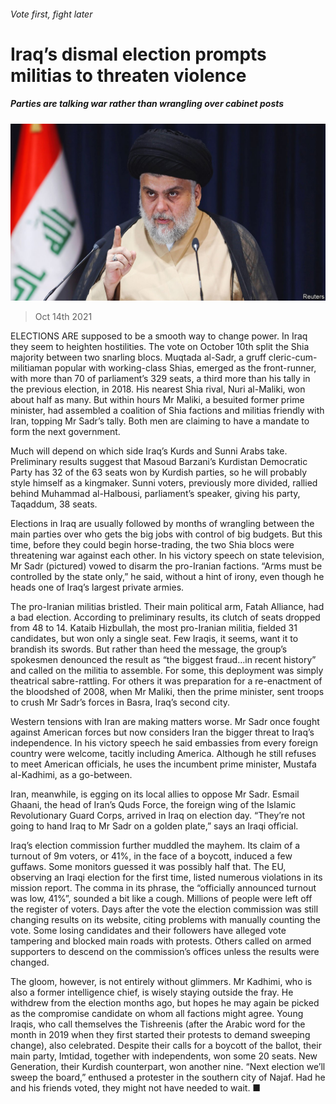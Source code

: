 ###### Vote first, fight later

# Iraq’s dismal election prompts militias to threaten violence 

##### Parties are talking war rather than wrangling over cabinet posts 

![image](images/20211016_MAP001_1.jpg) 

> Oct 14th 2021 

ELECTIONS ARE supposed to be a smooth way to change power. In Iraq they seem to heighten hostilities. The vote on October 10th split the Shia majority between two snarling blocs. Muqtada al-Sadr, a gruff cleric-cum-militiaman popular with working-class Shias, emerged as the front-runner, with more than 70 of parliament’s 329 seats, a third more than his tally in the previous election, in 2018. His nearest Shia rival, Nuri al-Maliki, won about half as many. But within hours Mr Maliki, a besuited former prime minister, had assembled a coalition of Shia factions and militias friendly with Iran, topping Mr Sadr’s tally. Both men are claiming to have a mandate to form the next government.

Much will depend on which side Iraq’s Kurds and Sunni Arabs take. Preliminary results suggest that Masoud Barzani’s Kurdistan Democratic Party has 32 of the 63 seats won by Kurdish parties, so he will probably style himself as a kingmaker. Sunni voters, previously more divided, rallied behind Muhammad al-Halbousi, parliament’s speaker, giving his party, Taqaddum, 38 seats.


Elections in Iraq are usually followed by months of wrangling between the main parties over who gets the big jobs with control of big budgets. But this time, before they could begin horse-trading, the two Shia blocs were threatening war against each other. In his victory speech on state television, Mr Sadr (pictured) vowed to disarm the pro-Iranian factions. “Arms must be controlled by the state only,” he said, without a hint of irony, even though he heads one of Iraq’s largest private armies.

The pro-Iranian militias bristled. Their main political arm, Fatah Alliance, had a bad election. According to preliminary results, its clutch of seats dropped from 48 to 14. Kataib Hizbullah, the most pro-Iranian militia, fielded 31 candidates, but won only a single seat. Few Iraqis, it seems, want it to brandish its swords. But rather than heed the message, the group’s spokesmen denounced the result as “the biggest fraud…in recent history” and called on the militia to assemble. For some, this deployment was simply theatrical sabre-rattling. For others it was preparation for a re-enactment of the bloodshed of 2008, when Mr Maliki, then the prime minister, sent troops to crush Mr Sadr’s forces in Basra, Iraq’s second city.

Western tensions with Iran are making matters worse. Mr Sadr once fought against American forces but now considers Iran the bigger threat to Iraq’s independence. In his victory speech he said embassies from every foreign country were welcome, tacitly including America. Although he still refuses to meet American officials, he uses the incumbent prime minister, Mustafa al-Kadhimi, as a go-between.

Iran, meanwhile, is egging on its local allies to oppose Mr Sadr. Esmail Ghaani, the head of Iran’s Quds Force, the foreign wing of the Islamic Revolutionary Guard Corps, arrived in Iraq on election day. “They’re not going to hand Iraq to Mr Sadr on a golden plate,” says an Iraqi official.

Iraq’s election commission further muddled the mayhem. Its claim of a turnout of 9m voters, or 41%, in the face of a boycott, induced a few guffaws. Some monitors guessed it was possibly half that. The EU, observing an Iraqi election for the first time, listed numerous violations in its mission report. The comma in its phrase, the “officially announced turnout was low, 41%”, sounded a bit like a cough. Millions of people were left off the register of voters. Days after the vote the election commission was still changing results on its website, citing problems with manually counting the vote. Some losing candidates and their followers have alleged vote tampering and blocked main roads with protests. Others called on armed supporters to descend on the commission’s offices unless the results were changed.

The gloom, however, is not entirely without glimmers. Mr Kadhimi, who is also a former intelligence chief, is wisely staying outside the fray. He withdrew from the election months ago, but hopes he may again be picked as the compromise candidate on whom all factions might agree. Young Iraqis, who call themselves the Tishreenis (after the Arabic word for the month in 2019 when they first started their protests to demand sweeping change), also celebrated. Despite their calls for a boycott of the ballot, their main party, Imtidad, together with independents, won some 20 seats. New Generation, their Kurdish counterpart, won another nine. “Next election we’ll sweep the board,” enthused a protester in the southern city of Najaf. Had he and his friends voted, they might not have needed to wait. ■

